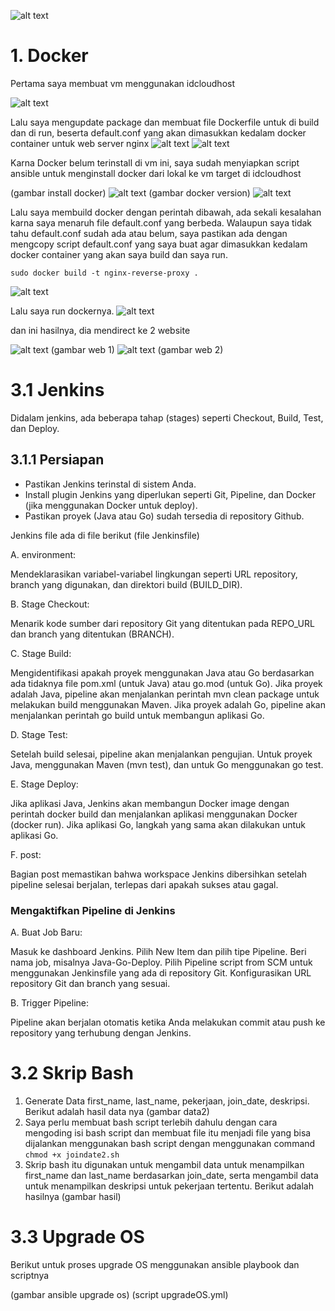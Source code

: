 ![alt text](?raw=true)
# 1. Docker 

Pertama saya membuat vm menggunakan idcloudhost

![alt text](https://github.com/DitoIhkam/paydia/blob/main/img/1.%20IDCLOUDHOST.png?raw=true)


Lalu saya mengupdate package dan membuat file Dockerfile untuk di build dan di run, beserta default.conf yang akan dimasukkan kedalam docker container untuk web server nginx
![alt text](https://github.com/DitoIhkam/paydia/blob/main/img/2.%20APT%20UPDATE%2C%20buat%20Dockerfile%2C%20dan%20reverseproxy.png?raw=true)
![alt text](https://github.com/DitoIhkam/paydia/blob/main/img/2.%20folder2%20nya.png?raw=true)

Karna Docker belum terinstall di vm ini, saya sudah menyiapkan script ansible untuk menginstall docker dari lokal ke vm target di idcloudhost


(gambar install docker)
![alt text](https://github.com/DitoIhkam/paydia/blob/main/img/3.%20Install%20Docker.png?raw=true)
(gambar docker version)
![alt text](https://github.com/DitoIhkam/paydia/blob/main/img/3.%20Dockerversion.png?raw=true)

Lalu saya membuild docker dengan perintah dibawah, ada sekali kesalahan karna saya menaruh file default.conf yang berbeda. Walaupun saya tidak tahu default.conf sudah ada atau belum, saya pastikan ada dengan mengcopy script default.conf yang saya buat agar dimasukkan kedalam docker container yang akan saya build dan saya run.
```
sudo docker build -t nginx-reverse-proxy .
```

![alt text](https://github.com/DitoIhkam/paydia/blob/main/img/4.%20Build%20Docker.png?raw=true)

Lalu saya run dockernya. 
![alt text](https://github.com/DitoIhkam/paydia/blob/main/img/5.%20Lalu%20saya%20run%20Docker%20nya.png?raw=true)

dan ini hasilnya, dia mendirect ke 2 website

![alt text](https://github.com/DitoIhkam/paydia/blob/main/img/6.%20gambar%20hasil%20(1).png?raw=true)
(gambar web 1)
![alt text](https://github.com/DitoIhkam/paydia/blob/main/img/6.%20gambar%20hasil%20(2).png?raw=true)
(gambar web 2)


# 3.1 Jenkins

Didalam jenkins, ada beberapa tahap (stages) seperti Checkout, Build, Test, dan Deploy. 

## 3.1.1 Persiapan
* Pastikan Jenkins terinstal di sistem Anda.
* Install plugin Jenkins yang diperlukan seperti Git, Pipeline, dan Docker (jika menggunakan Docker untuk deploy).
* Pastikan proyek (Java atau Go) sudah tersedia di repository Github.

Jenkins file ada di file berikut (file Jenkinsfile)


A. environment:

Mendeklarasikan variabel-variabel lingkungan seperti URL repository, branch yang digunakan, dan direktori build (BUILD_DIR).

B. Stage Checkout:

Menarik kode sumber dari repository Git yang ditentukan pada REPO_URL dan branch yang ditentukan (BRANCH).

C. Stage Build:

Mengidentifikasi apakah proyek menggunakan Java atau Go berdasarkan ada tidaknya file pom.xml (untuk Java) atau go.mod (untuk Go).
Jika proyek adalah Java, pipeline akan menjalankan perintah mvn clean package untuk melakukan build menggunakan Maven.
Jika proyek adalah Go, pipeline akan menjalankan perintah go build untuk membangun aplikasi Go.

D. Stage Test:

Setelah build selesai, pipeline akan menjalankan pengujian. Untuk proyek Java, menggunakan Maven (mvn test), dan untuk Go menggunakan go test.

E. Stage Deploy:

Jika aplikasi Java, Jenkins akan membangun Docker image dengan perintah docker build dan menjalankan aplikasi menggunakan Docker (docker run).
Jika aplikasi Go, langkah yang sama akan dilakukan untuk aplikasi Go.

F. post:

Bagian post memastikan bahwa workspace Jenkins dibersihkan setelah pipeline selesai berjalan, terlepas dari apakah sukses atau gagal.



### Mengaktifkan Pipeline di Jenkins
A. Buat Job Baru:

Masuk ke dashboard Jenkins.
Pilih New Item dan pilih tipe Pipeline.
Beri nama job, misalnya Java-Go-Deploy.
Pilih Pipeline script from SCM untuk menggunakan Jenkinsfile yang ada di repository Git.
Konfigurasikan URL repository Git dan branch yang sesuai.


B. Trigger Pipeline:

Pipeline akan berjalan otomatis ketika Anda melakukan commit atau push ke repository yang terhubung dengan Jenkins.


# 3.2 Skrip Bash

1. Generate Data first_name, last_name, pekerjaan, join_date, deskripsi. Berikut adalah hasil data nya
(gambar data2)
2. Saya perlu membuat bash script terlebih dahulu dengan cara mengoding isi bash script dan membuat file itu menjadi file yang bisa dijalankan menggunakan bash script dengan menggunakan command `chmod +x joindate2.sh`
3. Skrip bash itu digunakan untuk mengambil data untuk menampilkan first_name dan last_name berdasarkan join_date, serta mengambil data untuk menampilkan deskripsi untuk pekerjaan tertentu.
Berikut adalah hasilnya 
(gambar hasil)

# 3.3 Upgrade OS

Berikut untuk proses upgrade OS menggunakan ansible playbook dan scriptnya

(gambar ansible upgrade os)
(script upgradeOS.yml)

